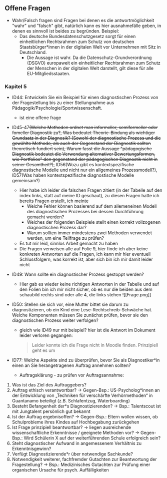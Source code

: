 ## Offene Fragen


- Wahr/Falsch fragen sind Fragen bei denen es die antwortmöglichkeit "wahr" und "falsch" gibt, natürlich kann es hier ausnahmefälle geben, in denen es sinnvoll ist beides zu begründen. Beispiel:
	- Das deutsche Bundesdatenschutzgesetz sorgt für einen einheitlichen Rechtsrahmen zum Schutz von deutschen Staatsbürger\*innen in der digitalen Welt vor Unternehmen mit Sitz in Deutschland.
		- Die Aussage ist wahr. Da die Datenschutz-Grundverordnung (DSGVO) europaweit ein einheitlicher Rechtsrahmen zum Schutz der Menschen in der digitalen Welt darstellt, gilt diese für alle EU-Mitgliedsstaaten.

### Kapitel 5

- ID44: Entwickeln Sie ein Beispiel für einen diagnostischen Prozess von der Fragestellung bis zu einer Stellungnahme aus Pädagogik/Psychologie/Sportwissenschaft.
    - ist eine offene frage
- ID45-47~~(Welche Methoden ordnet man informeller, semiformeller oder fomeller Diagnostik zu?, Was bedeutet Theorie-Bindung als wichtiger Grundsatz in der Diagnosik? (Sowohl der diagnostische Prozess und die gewählte Methode, als auch der Gegenstand der Diagnostik sollten theoretisch fundiert sein), Warum fasst die Aussage "pädagogische Diagnostik bedeutet die Verwendung alternativer Bewertungsformen, wie Portfolios" den gegenstand der pädagogischen Diagnostik nicht in seiner Gesamtheit?),~~ ID56(Wozu gibt es kontextspezifische diagnostische Modelle und nicht nur ein allgemeines Prozessmodell?), ID57(Was haben kontextspezifische diagnostische Modelle gemeinsam?)
	- Hier habe ich leider die falschen Fragen zitiert (in der Tabelle auf den index links, statt auf meine ID geschaut), zu diesen Fragen hatte ich bereits Fragen erstellt, ich meinte 
		- Welche Fehler können basierend auf dem allemeneinen Modell des diagnostischen Prozesses bei dessen Durchführung gemacht werden?
		- Welches der folgenden Beispiele stellt einen korrekt vollzogenen diagnostischen Prozess dar?
		- Warum sollten immer mindestens zwei Methoden verwendet werden, um eine Teilfrage zu prüfen?
	- Es tut mir leid, sinnlos Arbeit gemacht zu haben
	- Die Fragen verweisen alle auf Folie 9, hier finde ich aber keine konkreten Antworten auf die Fragen, ich kann mir hier eventuell Schlussfolgern, was korrekt ist, aber sich bin ich mir damit leider nicht
- ID49: Wann sollte ein diagnostischer Prozess gestoppt werden?
    - Hier gab es wieder keine richtigen Antworten in der Tabelle und auf den Folien bin ich mir nicht sicher, ob es nur die beiden aus dem schaubild rechts sind oder alle 4, die links stehen
![[Frage.png]]
- ID50: Stellen sie sich vor, eine Mutter bittet sie darum zu diagnostizieren, ob ein Kind eine Lese-Rechtschreib-Schwäche hat. Welche Komponenten müssen Sie zunächst prüfen, bevor sie den diagnostischen Prozess weiter verfolgen?
    - gleich wie ID49 nur mit beispiel?
		hier ist die Antwort im Dokument leider verloren gegangen:
		> Leider konnte ich die Frage nicht in Moodle finden. Prinzipiell geht es um

- ID77: Welche Aspekte sind zu überprüfen, bevor Sie als Diagnostiker\*in einen an Sie herangetragenen Auftrag annehmen sollten?
    - Auftragsklärung - zu prüfen vor Auftragsannahme:
1. Was ist das Ziel des Auftraggebers?
2. Auftrag ethisch verantwortbar?
→ Gegen-Bsp.: US-Psycholog*innen an der Entwicklung von „Techniken für verschärfte
Verhörmethoden“ in Guantanamo beteiligt (z.B. Schlafentzug, Waterboarding)
3. Besteht Befangenheit der*s Diagnostizierenden?
→ Bsp.: Talentscout ist mit Jungtalent persönlich gut bekannt
4. Ist der Auftrag ergebnisoffen?
→ Gegen-Bsp.: Eltern wollen wissen, ob Schulprobleme ihres Kindes auf
Hochbegabung zurückgehen
5. Ist Frage prinzipiell beantwortbar? → liegen ausreichende wissenschaftliche
Erkenntnisse / geeignete Methoden vor?
→ Gegen-Bsp.: Wird Schülerin X auf der weiterführenden Schule erfolgreich sein?
6. Steht diagnostischer Aufwand in angemessenem Verhältnis zu Erkenntnisgewinn?
7. Verfügt Diagnostizierende*r über notwendige Sachkunde?
8. Notwendigkeit weiterer, fachfremder Gutachten zur Beantwortung der Fragestellung?
→ Bsp.: Medizinisches Gutachten zur Prüfung einer organischen Ursache für psych.
Auffälligkeiten